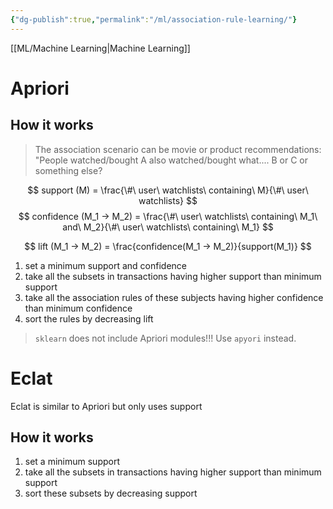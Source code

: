 ```yaml
---
{"dg-publish":true,"permalink":"/ml/association-rule-learning/"}
---
```


[[ML/Machine Learning\|Machine Learning]]
# Apriori
## How it works
> The association scenario can be movie or product recommendations: "People watched/bought A also watched/bought what.... B or C or something else? 

$$
support (M) = \frac{\#\ user\ watchlists\ containing\ M}{\#\ user\ watchlists}
$$
$$
confidence (M_1 -> M_2) = \frac{\#\ user\ watchlists\ containing\ M_1\ and\ M_2}{\#\ user\ watchlists\ containing\ M_1}
$$

$$
lift (M_1 -> M_2) = \frac{confidence(M_1 -> M_2)}{support(M_1)}
$$
1. set a minimum support and confidence
2. take all the subsets in transactions having higher support than minimum support
3. take all the association rules of these subjects having higher confidence than minimum confidence
4. sort the rules by decreasing lift

>  `sklearn` does not include Apriori modules!!! Use `apyori` instead.

# Eclat
Eclat is similar to Apriori but only uses support
## How it works
1. set a minimum support
2. take all the subsets in transactions having higher support than minimum support
3. sort these subsets by decreasing support